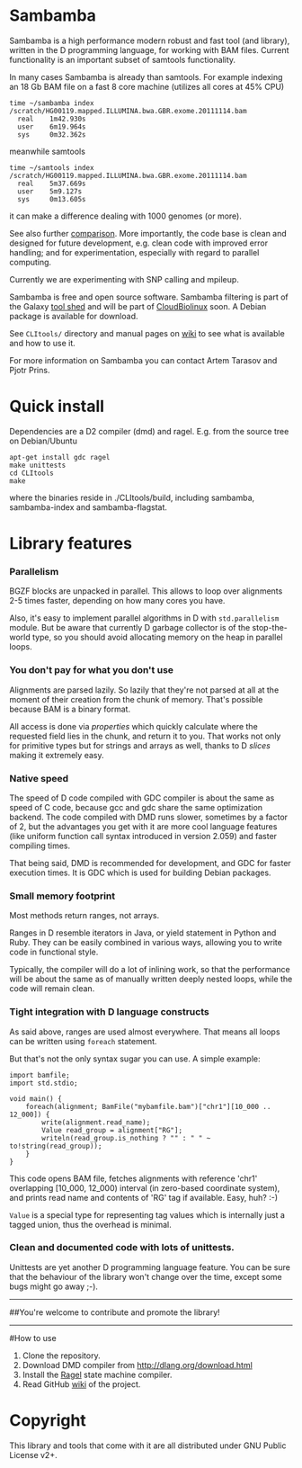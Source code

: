 # Sambamba

Sambamba is a high performance modern robust and fast tool (and
library), written in the D programming language, for working
with BAM files.  Current functionality is an important subset of
samtools functionality. 

In many cases Sambamba is already
than samtools. For example indexing an 18 Gb BAM file on a fast 8 core
machine (utilizes all cores at 45% CPU)

    time ~/sambamba index /scratch/HG00119.mapped.ILLUMINA.bwa.GBR.exome.20111114.bam            
      real    1m42.930s
      user    6m19.964s
      sys     0m32.362s

meanwhile samtools

    time ~/samtools index /scratch/HG00119.mapped.ILLUMINA.bwa.GBR.exome.20111114.bam 
      real    5m37.669s
      user    5m9.127s
      sys     0m13.605s

it can make a difference dealing with 1000 genomes (or more).

See also further
[comparison](https://github.com/lomereiter/sambamba/wiki/Comparison-with-samtools).
More importantly, the code base is
clean and designed for future development, e.g. clean code with improved error
handling; and for experimentation, especially with regard to parallel
computing.

Currently we are experimenting with SNP calling and mpileup.

Sambamba is free and open source software. Sambamba filtering is part of the Galaxy [tool
shed](http://toolshed.g2.bx.psu.edu/repos/lomereiter/sambamba_filter)
and will be part of [CloudBiolinux](http://cloudbiolinux.org/) soon.
A Debian package is available for download.

See `CLItools/` directory and manual
pages on [wiki][] to see what is available and how to use it.

For more information on Sambamba you can contact Artem Tarasov and Pjotr Prins.

# Quick install

Dependencies are a D2 compiler (dmd) and ragel. E.g. from the source
tree on Debian/Ubuntu

    apt-get install gdc ragel
    make unittests
    cd CLItools
    make

where the binaries reside in ./CLItools/build, including sambamba,
sambamba-index and sambamba-flagstat.

# Library features

### Parallelism
	
BGZF blocks are unpacked in parallel. 
This allows to loop over alignments 2-5 times faster, depending on how many cores you have.

Also, it's easy to implement parallel algorithms in D with <code>std.parallelism</code> module. 
But be aware that currently D garbage collector is of the stop-the-world type,
so you should avoid allocating memory on the heap in parallel loops. 

### You don't pay for what you don't use

Alignments are parsed lazily. So lazily that they're not parsed at all 
at the moment of their creation from the chunk of memory. 
That's possible because BAM is a binary format.

All access is done via _properties_ which quickly calculate where 
the requested field lies in the chunk, and return it to you. That works
not only for primitive types but for strings and arrays as well, thanks to
D _slices_ making it extremely easy.

### Native speed

The speed of D code compiled with GDC compiler is about the same as speed of C code, because
gcc and gdc share the same optimization backend. 
The code compiled with DMD runs slower, sometimes by a factor of 2, but the
advantages you get with it are more cool language features 
(like uniform function call syntax introduced in version 2.059) and faster compiling times. 

That being said, DMD is recommended for development, and GDC for faster execution times.
It is GDC which is used for building Debian packages.

### Small memory footprint

Most methods return ranges, not arrays. 

Ranges in D resemble iterators in Java, or yield statement in Python and Ruby.
They can be easily combined in various ways, allowing you to write code in functional style.

Typically, the compiler will do a lot of inlining work, so that the performance will be
about the same as of manually written deeply nested loops, while the code will remain clean.

### Tight integration with D language constructs

As said above, ranges are used almost everywhere. 
That means all loops can be written using <code>foreach</code> statement.

But that's not the only syntax sugar you can use. A simple example:

    import bamfile;
    import std.stdio;

	void main() {
        foreach(alignment; BamFile("mybamfile.bam")["chr1"][10_000 .. 12_000]) {
            write(alignment.read_name); 
            Value read_group = alignment["RG"];
            writeln(read_group.is_nothing ? "" : " " ~ to!string(read_group));
        }
    }

This code opens BAM file, fetches alignments with reference 'chr1' overlapping
[10_000, 12_000) interval (in zero-based coordinate system), and
prints read name and contents of 'RG' tag if available. Easy, huh? :-)

<code>Value</code> is a special type for representing tag values which is internally
just a tagged union, thus the overhead is minimal. 

### Clean and documented code with lots of unittests.

Unittests are yet another D programming language feature. 
You can be sure that the behaviour of the library won't change over the time,
except some bugs might go away ;-).

----------------------------------------------------------------------------------------------

##You're welcome to contribute and promote the library!

----------------------------------------------------------------------------------------------

#How to use

1. Clone the repository.
2. Download DMD compiler from http://dlang.org/download.html
3. Install the [Ragel][] state machine compiler.
4. Read GitHub [wiki][] of the project.

[wiki]: https://github.com/lomereiter/sambamba/wiki
[Ragel]: http://www.complang.org/ragel/

# Copyright

This library and tools that come with it are all distributed under GNU Public License v2+.

